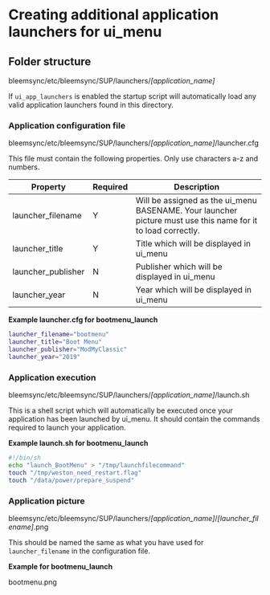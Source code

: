 # Creating additional application launchers for ui_menu
## Folder structure
bleemsync/etc/bleemsync/SUP/launchers/*[application_name]*

If `ui_app_launchers` is enabled the startup script will automatically load any valid application launchers found in this directory.
### Application configuration file
bleemsync/etc/bleemsync/SUP/launchers/*[application_name]*/launcher.cfg

This file must contain the following properties. Only use characters a-z and numbers.

| Property | Required | Description |
| - | - | - |
| launcher_filename | Y | Will be assigned as the ui_menu BASENAME. Your launcher picture must use this name for it to load correctly.  |
| launcher_title | Y | Title which will be displayed in ui_menu |
| launcher_publisher | N | Publisher which will be displayed in ui_menu |
| launcher_year | N | Year which will be displayed in ui_menu |

**Example launcher.cfg for bootmenu_launch**
```bash
launcher_filename="bootmenu"
launcher_title="Boot Menu"
launcher_publisher="ModMyClassic"
launcher_year="2019"
```
### Application execution
bleemsync/etc/bleemsync/SUP/launchers/*[application_name]*/launch.sh

This is a shell script which will automatically be executed once your application has been launched by ui_menu. It should contain the commands required to launch your application.

**Example launch.sh for bootmenu_launch**
```bash
#!/bin/sh
echo "launch_BootMenu" > "/tmp/launchfilecommand"
touch "/tmp/weston_need_restart.flag"
touch "/data/power/prepare_suspend"
```

### Application picture
bleemsync/etc/bleemsync/SUP/launchers/*[application_name]*/*[launcher_filename]*.png

This should be named the same as what you have used for `launcher_filename` in the configuration file.

**Example for bootmenu_launch**

bootmenu.png

